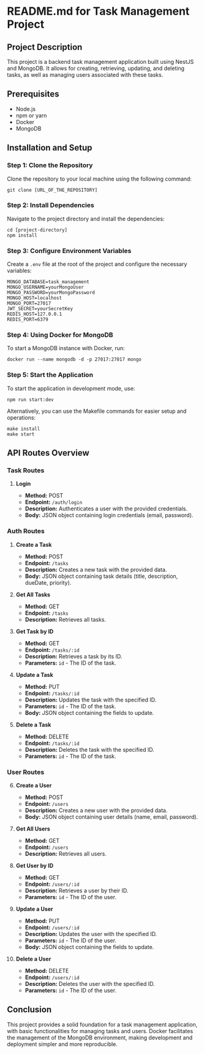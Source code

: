 # README.md for Task Management Project

## Project Description

This project is a backend task management application built using NestJS and MongoDB. It allows for creating, retrieving, updating, and deleting tasks, as well as managing users associated with these tasks.

## Prerequisites

- Node.js
- npm or yarn
- Docker
- MongoDB

## Installation and Setup

### Step 1: Clone the Repository

Clone the repository to your local machine using the following command:

```
git clone [URL_OF_THE_REPOSITORY]
```

### Step 2: Install Dependencies

Navigate to the project directory and install the dependencies:

```
cd [project-directory]
npm install
```

### Step 3: Configure Environment Variables

Create a `.env` file at the root of the project and configure the necessary variables:

```
MONGO_DATABASE=task_management
MONGO_USERNAME=yourMongoUser
MONGO_PASSWORD=yourMongoPassword
MONGO_HOST=localhost
MONGO_PORT=27017
JWT_SECRET=yourSecretKey
REDIS_HOST=127.0.0.1
REDIS_PORT=6379

```

### Step 4: Using Docker for MongoDB

To start a MongoDB instance with Docker, run:

```
docker run --name mongodb -d -p 27017:27017 mongo
```

### Step 5: Start the Application

To start the application in development mode, use:

```
npm run start:dev
```

Alternatively, you can use the Makefile commands for easier setup and operations:

```
make install
make start

```

## API Routes Overview

### Task Routes

1. **Login**

   - **Method:** POST
   - **Endpoint:** `/auth/login`
   - **Description:** Authenticates a user with the provided credentials.
   - **Body:** JSON object containing login credentials (email, password).

### Auth Routes

1. **Create a Task**

   - **Method:** POST
   - **Endpoint:** `/tasks`
   - **Description:** Creates a new task with the provided data.
   - **Body:** JSON object containing task details (title, description, dueDate, priority).

2. **Get All Tasks**

   - **Method:** GET
   - **Endpoint:** `/tasks`
   - **Description:** Retrieves all tasks.

3. **Get Task by ID**

   - **Method:** GET
   - **Endpoint:** `/tasks/:id`
   - **Description:** Retrieves a task by its ID.
   - **Parameters:** `id` - The ID of the task.

4. **Update a Task**

   - **Method:** PUT
   - **Endpoint:** `/tasks/:id`
   - **Description:** Updates the task with the specified ID.
   - **Parameters:** `id` - The ID of the task.
   - **Body:** JSON object containing the fields to update.

5. **Delete a Task**
   - **Method:** DELETE
   - **Endpoint:** `/tasks/:id`
   - **Description:** Deletes the task with the specified ID.
   - **Parameters:** `id` - The ID of the task.

### User Routes

6. **Create a User**

   - **Method:** POST
   - **Endpoint:** `/users`
   - **Description:** Creates a new user with the provided data.
   - **Body:** JSON object containing user details (name, email, password).

7. **Get All Users**

   - **Method:** GET
   - **Endpoint:** `/users`
   - **Description:** Retrieves all users.

8. **Get User by ID**

   - **Method:** GET
   - **Endpoint:** `/users/:id`
   - **Description:** Retrieves a user by their ID.
   - **Parameters:** `id` - The ID of the user.

9. **Update a User**

   - **Method:** PUT
   - **Endpoint:** `/users/:id`
   - **Description:** Updates the user with the specified ID.
   - **Parameters:** `id` - The ID of the user.
   - **Body:** JSON object containing the fields to update.

10. **Delete a User**
    - **Method:** DELETE
    - **Endpoint:** `/users/:id`
    - **Description:** Deletes the user with the specified ID.
    - **Parameters:** `id` - The ID of the user.

## Conclusion

This project provides a solid foundation for a task management application, with basic functionalities for managing tasks and users. Docker facilitates the management of the MongoDB environment, making development and deployment simpler and more reproducible.
